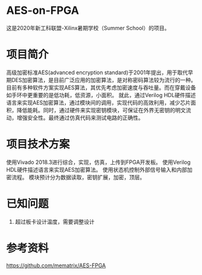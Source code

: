 # AES-on-FPGA
这是2020年新工科联盟-Xilinx暑期学校（Summer School）的项目。

# 项目简介
高级加密标准AES(advanced encryption standard)于2001年提出，用于取代早期DES加密算法，是目前广泛应用的加密算法，是对称密码算法较为流行的一种。目前有多种软件方案实现AES算法，其优先考虑加密速度与吞吐量。而在穿戴设备如手环中更重要的是低功耗，低资源，小面积。
就此，通过Verilog HDL硬件描述语言来实现AES加密算法，通过模块间的调用，实现代码的高效利用，减少芯片面积，降低能耗。同时，通过硬件来实现密钥模块，可保证在外界无密钥的明文流动，增强安全性。最终通过仿真代码来测试电路的正确性。

# 项目技术方案
使用Vivado 2018.3进行综合，实现，仿真，上传到FPGA开发板。
使用Verilog HDL硬件描述语言来实现AES加密算法。
使用状态机控制外部信号输入和内部加密流程。
模块预计分为数据读取，密钥扩展，加密，顶层。

# 已知问题
1. 超过板卡设计温度，需要调整设计

# 参考资料
https://github.com/mematrix/AES-FPGA
